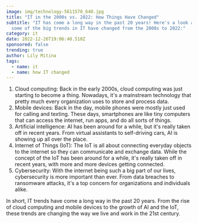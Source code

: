 ```yaml
---
image: img/technology-5611570_640.jpg
title: "IT in the 2000s vs. 2022: How Things Have Changed"
subtitle: "IT has come a long way in the past 20 years! Here's a look at how
  some of the big trends in IT have changed from the 2000s to 2022:"
category: it
date: 2022-12-26T19:06:40.510Z
sponsored: false
trending: true
author: Lily Mitina
tags:
  - name: it
  - name: how IT changed
---
```

<!--StartFragment-->

1. Cloud computing: Back in the early 2000s, cloud computing was just starting to become a thing. Nowadays, it's a mainstream technology that pretty much every organization uses to store and process data.
2. Mobile devices: Back in the day, mobile phones were mostly just used for calling and texting. These days, smartphones are like tiny computers that can access the internet, run apps, and do all sorts of things.
3. Artificial intelligence: AI has been around for a while, but it's really taken off in recent years. From virtual assistants to self-driving cars, AI is showing up all over the place.
4. Internet of Things (IoT): The IoT is all about connecting everyday objects to the internet so they can communicate and exchange data. While the concept of the IoT has been around for a while, it's really taken off in recent years, with more and more devices getting connected.
5. Cybersecurity: With the internet being such a big part of our lives, cybersecurity is more important than ever. From data breaches to ransomware attacks, it's a top concern for organizations and individuals alike.

In short, IT trends have come a long way in the past 20 years. From the rise of cloud computing and mobile devices to the growth of AI and the IoT, these trends are changing the way we live and work in the 21st century.



<!--EndFragment-->